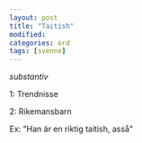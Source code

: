 ```yaml
---
layout: post
title: "Taitish"
modified:
categories: ord
tags: [svenne]
---
```


*substantiv*

1: Trendnisse

2: Rikemansbarn

Ex: "Han är en riktig taitish, asså"


